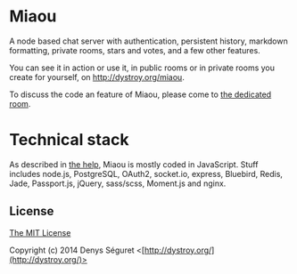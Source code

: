 # Miaou

A node based chat server with authentication, persistent history, markdown formatting, private rooms, stars and votes, and a few other features.

You can see it in action or use it, in public rooms or in private rooms you create for yourself, on http://dystroy.org/miaou.

To discuss the code an feature of Miaou, please come to [the dedicated room](http://dystroy.org/miaou/1?Miaou).

# Technical stack

As described in [the help](http://dystroy.org/miaou/help#Technical_Stack), Miaou is mostly coded in JavaScript. Stuff includes node.js, PostgreSQL, OAuth2, socket.io, express, Bluebird, Redis, Jade, Passport.js, jQuery, sass/scss, Moment.js and nginx.

## License

[The MIT License](http://opensource.org/licenses/MIT)

Copyright (c) 2014 Denys Séguret <[http://dystroy.org/](http://dystroy.org/)>
